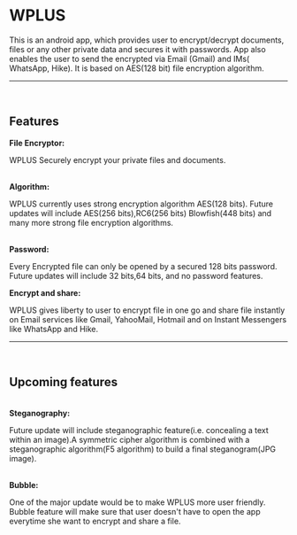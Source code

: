 # WPLUS
This is an android app, which provides user to encrypt/decrypt documents, files or any other private data and secures it with passwords. App also enables the user to send the encrypted via Email (Gmail) and IMs( WhatsApp, Hike). It is based on AES(128 bit) file encryption algorithm.<hr/>

<br/><h2> Features</h2>

<b> File Encryptor:</b> <p> WPLUS Securely encrypt your private files and documents.</p>
<br/>
<b> Algorithm:</b> <p> WPLUS currently uses strong encryption algorithm AES(128 bits). Future updates will include AES(256 bits),RC6(256 bits) Blowfish(448 bits) and many more strong file encryption algorithms.</p>
<br/>
<b>Password:</b> <p>Every Encrypted file can only be opened by a secured 128 bits password. Future updates will include 32 bits,64 bits, and no password features.</p>
<b>Encrypt and share:</b><p> WPLUS gives liberty to user to encrypt file in one go and share file instantly on Email services like Gmail, YahooMail, Hotmail and on Instant Messengers like WhatsApp and Hike. </p>
<hr/>
<br/>
<h2> Upcoming features</h2><br/>
<b>Steganography:</b><p> Future update will include steganographic feature(i.e. concealing a text within an image).A symmetric cipher algorithm is combined with a steganographic algorithm(F5 algorithm) to build a final steganogram(JPG image).</p>
<br/>
<b>Bubble:</b>
<p> One of the major update would be to make WPLUS more user friendly. Bubble feature will make sure that user doesn't have to open the app everytime she want to encrypt and share a file.</p>



